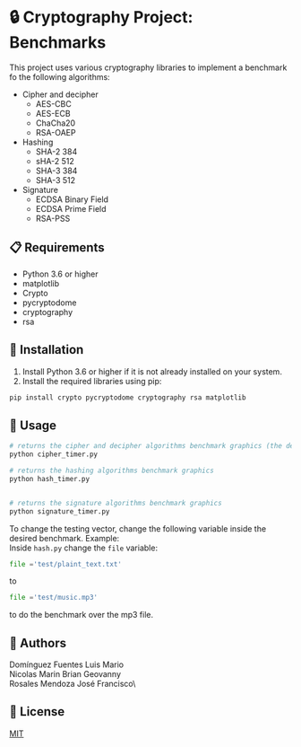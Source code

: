 # 🔒 Cryptography Project: Benchmarks

This project uses various cryptography libraries to implement a benchmark fo the following algorithms:

- Cipher and decipher
  - AES-CBC
  - AES-ECB
  - ChaCha20
  - RSA-OAEP
- Hashing
  - SHA-2 384
  - sHA-2 512
  - SHA-3 384
  - SHA-3 512
- Signature
  - ECDSA Binary Field
  - ECDSA Prime Field
  - RSA-PSS

## 📋 Requirements

- Python 3.6 or higher
- matplotlib
- Crypto
- pycryptodome
- cryptography
- rsa

## 💾 Installation

1. Install Python 3.6 or higher if it is not already installed on your system.
2. Install the required libraries using pip:

```bash
pip install crypto pycryptodome cryptography rsa matplotlib

```

## 🚀 Usage

```bash
# returns the cipher and decipher algorithms benchmark graphics (the decipher graphics are shown after closing the cipher ones)
python cipher_timer.py

# returns the hashing algorithms benchmark graphics
python hash_timer.py


# returns the signature algorithms benchmark graphics
python signature_timer.py

```

To change the testing vector, change the following variable inside the desired benchmark. Example:\
Inside `hash.py` change the `file` variable:

```python
file ='test/plaint_text.txt'

```

to

```python
file ='test/music.mp3'

```

to do the benchmark over the mp3 file.

## 🤝 Authors

Domínguez Fuentes Luis Mario\
Nicolas Marin Brian Geovanny\
Rosales Mendoza José Francisco\

## 📜 License

[MIT](https://choosealicense.com/licenses/mit/)
